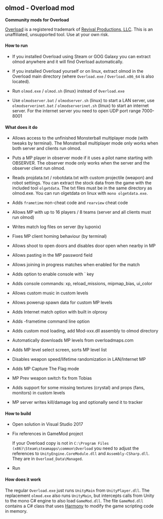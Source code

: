 ## olmod - Overload mod

**Community mods for Overload**

[Overload](https://playoverload.com) is a registered trademark of [Revival Productions, LLC](https://www.revivalprod.com).
This is an unaffiliated, unsupported tool. Use at your own risk.

#### How to run

- If you installed Overload using Steam or GOG Galaxy you can extract olmod
  anywhere and it will find Overload automatically.

- If you installed Overload yourself or on linux, extract olmod in the Overload main
  directory (where `Overload.exe` / `Overload.x86_64` is also located).
  
- Run `olmod.exe` / `olmod.sh` (linux) instead of `Overload.exe`

- Use `olmodserver.bat` / `olmodserver.sh` (linux) to start a LAN server,
  use `olmodserverinet.bat` / `olmodserverinet.sh` (linux) to start an
  internet server. For the internet server you need to open UDP port range
  7000-8001

#### What does it do

- Allows access to the unfinished Monsterball multiplayer mode (with tweaks
  by terminal).
  The Monsterball multiplayer mode only works when both server and clients run olmod.

- Puts a MP player in observer mode if it uses a pilot name starting with
  OBSERVER.
  The observer mode only works when the server and the observer client run olmod.

- Reads projdata.txt / robotdata.txt with custom projectile (weapon) and
  robot settings. You can extract the stock data from the game with the
  included tool `olgetdata`. The txt files must be in the same directory as
  olmod.exe. You can run olgetdata on linux with `mono olgetdata.exe`.

- Adds `frametime` non-cheat code and `rearview` cheat code

- Allows MP with up to 16 players / 8 teams (server and all clients must run olmod)

- Writes match log files on server (by luponix)

- Fixes MP client homing behaviour (by terminal)

- Allows shoot to open doors and disables door open when nearby in MP

- Allows pasting in the MP password field

- Allows joining in progress matches when enabled for the match

- Adds option to enable console with ` key

- Adds console commands: xp, reload_missions, mipmap_bias, ui_color

- Allows custom music in custom levels

- Allows powerup spawn data for custom MP levels

- Adds Internet match option with built in olproxy

- Adds -frametime command line option

- Adds custom mod loading, add Mod-xxx.dll assembly to olmod directory

- Automatically downloads MP levels from overloadmaps.com

- Adds MP level select screen, sorts MP level list

- Disables weapon speed/lifetime randomization in LAN/Internet MP

- Adds MP Capture The Flag mode

- MP Prev weapon switch fix from Tobias

- Adds support for some missing textures (crystal) and props (fans, monitors) in custom levels

- MP server writes kill/damage log and optionally send it to tracker

#### How to build

- Open solution in Visual Studio 2017

- Fix references in GameMod project

  If your Overload copy is not in
  `C:\Program Files (x86)\Steam\steamapps\common\Overload` you need to
  adjust the references to `UnityEngine.CoreModule.dll` and
  `Assembly-CSharp.dll`.
  They are in `Overload_Data\Managed`.

- Run

#### How does it work

The regular `Overload.exe` just runs `UnityMain` from `UnityPlayer.dll`.
The replacement `olmod.exe` also runs `UnityMain`, but intercepts calls from Unity to the mono C# engine
to also load `GameMod.dll`. The file `GameMod.dll` contains a C# class that
uses [Harmony](https://github.com/pardeike/Harmony) to modify the game
scripting code in memory.

